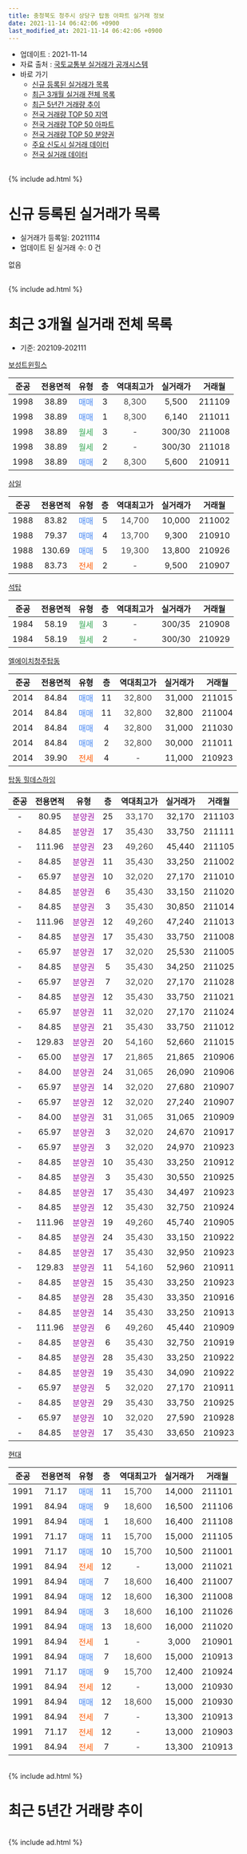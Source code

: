 ```yaml
---
title: 충청북도 청주시 상당구 탑동 아파트 실거래 정보
date: 2021-11-14 06:42:06 +0900
last_modified_at: 2021-11-14 06:42:06 +0900
---
```


* 업데이트 : 2021-11-14
* 자료 출처 : [국토교통부 실거래가 공개시스템](http://rt.molit.go.kr)
* 바로 가기
    * [신규 등록된 실거래가 목록](#신규-등록된-실거래가-목록)
    * [최근 3개월 실거래 전체 목록](#최근-3개월-실거래-전체-목록)
    * [최근 5년간 거래량 추이](#최근-5년간-거래량-추이)
    * [전국 거래량 TOP 50 지역](https://inasie.github.io/apt-trade-info/최근-3개월-전국에서-가장-거래가-많이-발생한-지역)
    * [전국 거래량 TOP 50 아파트](https://inasie.github.io/apt-trade-info/최근-3개월-전국에서-가장-거래가-많이-발생한-아파트)
    * [전국 거래량 TOP 50 분양권](https://inasie.github.io/apt-trade-info/최근-3개월-전국에서-가장-거래가-많이-발생한-분양권)
    * [주요 신도시 실거래 데이터](https://inasie.github.io/apt-trade-info/주요-신도시)
    * [전국 실거래 데이터](https://inasie.github.io/apt-trade-info/전국)
<br>
{% include ad.html %}
<br>

# 신규 등록된 실거래가 목록
* 실거래가 등록일: 20211114
* 업데이트 된 실거래 수: 0 건

없음

<br>
{% include ad.html %}
<br>

# 최근 3개월 실거래 전체 목록
* 기준: 202109-202111


[보성트윈힐스](https://search.naver.com/search.naver?query=%EC%B6%A9%EC%B2%AD%EB%B6%81%EB%8F%84+%EC%B2%AD%EC%A3%BC%EC%8B%9C+%EC%83%81%EB%8B%B9%EA%B5%AC+%ED%83%91%EB%8F%99+%EB%B3%B4%EC%84%B1%ED%8A%B8%EC%9C%88%ED%9E%90%EC%8A%A4)

|준공|전용면적|유형|층|역대최고가|실거래가|거래월|
|:---:|:---:|:---:|:---:|:---:|:---:|:---:|
|1998|38.89|<span style="color:#4285f3">매매</span>|3|<span style="color:#444444">8,300</span>|5,500|211109|
|1998|38.89|<span style="color:#4285f3">매매</span>|1|<span style="color:#444444">8,300</span>|6,140|211011|
|1998|38.89|<span style="color:#34a853">월세</span>|3|<span style="color:#444444">-</span>|300/30|211008|
|1998|38.89|<span style="color:#34a853">월세</span>|2|<span style="color:#444444">-</span>|300/30|211018|
|1998|38.89|<span style="color:#4285f3">매매</span>|2|<span style="color:#444444">8,300</span>|5,600|210911|

[삼일](https://search.naver.com/search.naver?query=%EC%B6%A9%EC%B2%AD%EB%B6%81%EB%8F%84+%EC%B2%AD%EC%A3%BC%EC%8B%9C+%EC%83%81%EB%8B%B9%EA%B5%AC+%ED%83%91%EB%8F%99+%EC%82%BC%EC%9D%BC)

|준공|전용면적|유형|층|역대최고가|실거래가|거래월|
|:---:|:---:|:---:|:---:|:---:|:---:|:---:|
|1988|83.82|<span style="color:#4285f3">매매</span>|5|<span style="color:#444444">14,700</span>|10,000|211002|
|1988|79.37|<span style="color:#4285f3">매매</span>|4|<span style="color:#444444">13,700</span>|9,300|210910|
|1988|130.69|<span style="color:#4285f3">매매</span>|5|<span style="color:#444444">19,300</span>|13,800|210926|
|1988|83.73|<span style="color:#ff5a00">전세</span>|2|<span style="color:#444444">-</span>|9,500|210907|

[석탑](https://search.naver.com/search.naver?query=%EC%B6%A9%EC%B2%AD%EB%B6%81%EB%8F%84+%EC%B2%AD%EC%A3%BC%EC%8B%9C+%EC%83%81%EB%8B%B9%EA%B5%AC+%ED%83%91%EB%8F%99+%EC%84%9D%ED%83%91)

|준공|전용면적|유형|층|역대최고가|실거래가|거래월|
|:---:|:---:|:---:|:---:|:---:|:---:|:---:|
|1984|58.19|<span style="color:#34a853">월세</span>|3|<span style="color:#444444">-</span>|300/35|210908|
|1984|58.19|<span style="color:#34a853">월세</span>|2|<span style="color:#444444">-</span>|300/30|210929|

[엘에이치청주탑동](https://search.naver.com/search.naver?query=%EC%B6%A9%EC%B2%AD%EB%B6%81%EB%8F%84+%EC%B2%AD%EC%A3%BC%EC%8B%9C+%EC%83%81%EB%8B%B9%EA%B5%AC+%ED%83%91%EB%8F%99+%EC%97%98%EC%97%90%EC%9D%B4%EC%B9%98%EC%B2%AD%EC%A3%BC%ED%83%91%EB%8F%99)

|준공|전용면적|유형|층|역대최고가|실거래가|거래월|
|:---:|:---:|:---:|:---:|:---:|:---:|:---:|
|2014|84.84|<span style="color:#4285f3">매매</span>|11|<span style="color:#444444">32,800</span>|31,000|211015|
|2014|84.84|<span style="color:#4285f3">매매</span>|11|<span style="color:#444444">32,800</span>|32,800|211004|
|2014|84.84|<span style="color:#4285f3">매매</span>|4|<span style="color:#444444">32,800</span>|31,000|211030|
|2014|84.84|<span style="color:#4285f3">매매</span>|2|<span style="color:#444444">32,800</span>|30,000|211011|
|2014|39.90|<span style="color:#ff5a00">전세</span>|4|<span style="color:#444444">-</span>|11,000|210923|

[탑동 힐데스하임](https://search.naver.com/search.naver?query=%EC%B6%A9%EC%B2%AD%EB%B6%81%EB%8F%84+%EC%B2%AD%EC%A3%BC%EC%8B%9C+%EC%83%81%EB%8B%B9%EA%B5%AC+%ED%83%91%EB%8F%99+%ED%83%91%EB%8F%99+%ED%9E%90%EB%8D%B0%EC%8A%A4%ED%95%98%EC%9E%84)

|준공|전용면적|유형|층|역대최고가|실거래가|거래월|
|:---:|:---:|:---:|:---:|:---:|:---:|:---:|
|-|80.95|<span style="color:#9C11A5">분양권</span>|25|<span style="color:#444444">33,170</span>|32,170|211103|
|-|84.85|<span style="color:#9C11A5">분양권</span>|17|<span style="color:#444444">35,430</span>|33,750|211111|
|-|111.96|<span style="color:#9C11A5">분양권</span>|23|<span style="color:#444444">49,260</span>|45,440|211105|
|-|84.85|<span style="color:#9C11A5">분양권</span>|11|<span style="color:#444444">35,430</span>|33,250|211002|
|-|65.97|<span style="color:#9C11A5">분양권</span>|10|<span style="color:#444444">32,020</span>|27,170|211010|
|-|84.85|<span style="color:#9C11A5">분양권</span>|6|<span style="color:#444444">35,430</span>|33,150|211020|
|-|84.85|<span style="color:#9C11A5">분양권</span>|3|<span style="color:#444444">35,430</span>|30,850|211014|
|-|111.96|<span style="color:#9C11A5">분양권</span>|12|<span style="color:#444444">49,260</span>|47,240|211013|
|-|84.85|<span style="color:#9C11A5">분양권</span>|17|<span style="color:#444444">35,430</span>|33,750|211008|
|-|65.97|<span style="color:#9C11A5">분양권</span>|17|<span style="color:#444444">32,020</span>|25,530|211005|
|-|84.85|<span style="color:#9C11A5">분양권</span>|5|<span style="color:#444444">35,430</span>|34,250|211025|
|-|65.97|<span style="color:#9C11A5">분양권</span>|7|<span style="color:#444444">32,020</span>|27,170|211028|
|-|84.85|<span style="color:#9C11A5">분양권</span>|12|<span style="color:#444444">35,430</span>|33,750|211021|
|-|65.97|<span style="color:#9C11A5">분양권</span>|11|<span style="color:#444444">32,020</span>|27,170|211024|
|-|84.85|<span style="color:#9C11A5">분양권</span>|21|<span style="color:#444444">35,430</span>|33,750|211012|
|-|129.83|<span style="color:#9C11A5">분양권</span>|20|<span style="color:#444444">54,160</span>|52,660|211015|
|-|65.00|<span style="color:#9C11A5">분양권</span>|17|<span style="color:#444444">21,865</span>|21,865|210906|
|-|84.00|<span style="color:#9C11A5">분양권</span>|24|<span style="color:#444444">31,065</span>|26,090|210906|
|-|65.97|<span style="color:#9C11A5">분양권</span>|14|<span style="color:#444444">32,020</span>|27,680|210907|
|-|65.97|<span style="color:#9C11A5">분양권</span>|12|<span style="color:#444444">32,020</span>|27,240|210907|
|-|84.00|<span style="color:#9C11A5">분양권</span>|31|<span style="color:#444444">31,065</span>|31,065|210909|
|-|65.97|<span style="color:#9C11A5">분양권</span>|3|<span style="color:#444444">32,020</span>|24,670|210917|
|-|65.97|<span style="color:#9C11A5">분양권</span>|3|<span style="color:#444444">32,020</span>|24,970|210923|
|-|84.85|<span style="color:#9C11A5">분양권</span>|10|<span style="color:#444444">35,430</span>|33,250|210912|
|-|84.85|<span style="color:#9C11A5">분양권</span>|3|<span style="color:#444444">35,430</span>|30,550|210925|
|-|84.85|<span style="color:#9C11A5">분양권</span>|17|<span style="color:#444444">35,430</span>|34,497|210923|
|-|84.85|<span style="color:#9C11A5">분양권</span>|12|<span style="color:#444444">35,430</span>|32,750|210924|
|-|111.96|<span style="color:#9C11A5">분양권</span>|19|<span style="color:#444444">49,260</span>|45,740|210905|
|-|84.85|<span style="color:#9C11A5">분양권</span>|24|<span style="color:#444444">35,430</span>|33,150|210922|
|-|84.85|<span style="color:#9C11A5">분양권</span>|17|<span style="color:#444444">35,430</span>|32,950|210923|
|-|129.83|<span style="color:#9C11A5">분양권</span>|11|<span style="color:#444444">54,160</span>|52,960|210911|
|-|84.85|<span style="color:#9C11A5">분양권</span>|15|<span style="color:#444444">35,430</span>|33,250|210923|
|-|84.85|<span style="color:#9C11A5">분양권</span>|28|<span style="color:#444444">35,430</span>|33,350|210916|
|-|84.85|<span style="color:#9C11A5">분양권</span>|14|<span style="color:#444444">35,430</span>|33,250|210913|
|-|111.96|<span style="color:#9C11A5">분양권</span>|6|<span style="color:#444444">49,260</span>|45,440|210909|
|-|84.85|<span style="color:#9C11A5">분양권</span>|6|<span style="color:#444444">35,430</span>|32,750|210919|
|-|84.85|<span style="color:#9C11A5">분양권</span>|28|<span style="color:#444444">35,430</span>|33,250|210922|
|-|84.85|<span style="color:#9C11A5">분양권</span>|19|<span style="color:#444444">35,430</span>|34,090|210922|
|-|65.97|<span style="color:#9C11A5">분양권</span>|5|<span style="color:#444444">32,020</span>|27,170|210911|
|-|84.85|<span style="color:#9C11A5">분양권</span>|29|<span style="color:#444444">35,430</span>|33,750|210925|
|-|65.97|<span style="color:#9C11A5">분양권</span>|10|<span style="color:#444444">32,020</span>|27,590|210928|
|-|84.85|<span style="color:#9C11A5">분양권</span>|17|<span style="color:#444444">35,430</span>|33,650|210923|


<script async src="//pagead2.googlesyndication.com/pagead/js/adsbygoogle.js"></script>
<!-- 기본 -->
<ins class="adsbygoogle"
     style="display:block"
     data-ad-client="ca-pub-2446590836940007"
     data-ad-slot="1659523306"
     data-ad-format="auto"
     data-full-width-responsive="true"></ins>
<script>
(adsbygoogle = window.adsbygoogle || []).push({});
</script>


[현대](https://search.naver.com/search.naver?query=%EC%B6%A9%EC%B2%AD%EB%B6%81%EB%8F%84+%EC%B2%AD%EC%A3%BC%EC%8B%9C+%EC%83%81%EB%8B%B9%EA%B5%AC+%ED%83%91%EB%8F%99+%ED%98%84%EB%8C%80)

|준공|전용면적|유형|층|역대최고가|실거래가|거래월|
|:---:|:---:|:---:|:---:|:---:|:---:|:---:|
|1991|71.17|<span style="color:#4285f3">매매</span>|11|<span style="color:#444444">15,700</span>|14,000|211101|
|1991|84.94|<span style="color:#4285f3">매매</span>|9|<span style="color:#444444">18,600</span>|16,500|211106|
|1991|84.94|<span style="color:#4285f3">매매</span>|1|<span style="color:#444444">18,600</span>|16,400|211108|
|1991|71.17|<span style="color:#4285f3">매매</span>|11|<span style="color:#444444">15,700</span>|15,000|211105|
|1991|71.17|<span style="color:#4285f3">매매</span>|10|<span style="color:#444444">15,700</span>|10,500|211001|
|1991|84.94|<span style="color:#ff5a00">전세</span>|12|<span style="color:#444444">-</span>|13,000|211021|
|1991|84.94|<span style="color:#4285f3">매매</span>|7|<span style="color:#444444">18,600</span>|16,400|211007|
|1991|84.94|<span style="color:#4285f3">매매</span>|12|<span style="color:#444444">18,600</span>|16,300|211008|
|1991|84.94|<span style="color:#4285f3">매매</span>|3|<span style="color:#444444">18,600</span>|16,100|211026|
|1991|84.94|<span style="color:#4285f3">매매</span>|13|<span style="color:#444444">18,600</span>|16,000|211020|
|1991|84.94|<span style="color:#ff5a00">전세</span>|1|<span style="color:#444444">-</span>|3,000|210901|
|1991|84.94|<span style="color:#4285f3">매매</span>|7|<span style="color:#444444">18,600</span>|15,000|210913|
|1991|71.17|<span style="color:#4285f3">매매</span>|9|<span style="color:#444444">15,700</span>|12,400|210924|
|1991|84.94|<span style="color:#ff5a00">전세</span>|12|<span style="color:#444444">-</span>|13,000|210930|
|1991|84.94|<span style="color:#4285f3">매매</span>|12|<span style="color:#444444">18,600</span>|15,000|210930|
|1991|84.94|<span style="color:#ff5a00">전세</span>|7|<span style="color:#444444">-</span>|13,300|210913|
|1991|71.17|<span style="color:#ff5a00">전세</span>|12|<span style="color:#444444">-</span>|13,000|210903|
|1991|84.94|<span style="color:#ff5a00">전세</span>|7|<span style="color:#444444">-</span>|13,300|210913|


<br>
{% include ad.html %}
<br>

# 최근 5년간 거래량 추이


<div style="width:100%;">
    <canvas id="deal_progress" height="200"></canvas>
</div>

<script>
new Chart(document.getElementById("deal_progress"), {
    type: 'line',
    data: {
        labels: ['201611','201612','201701','201702','201703','201704','201705','201706','201707','201708','201709','201710','201711','201712','201801','201802','201803','201804','201805','201806','201807','201808','201809','201810','201811','201812','201901','201902','201903','201904','201905','201906','201907','201908','201909','201910','201911','201912','202001','202002','202003','202004','202005','202006','202007','202008','202009','202010','202011','202012','202101','202102','202103','202104','202105','202106','202107','202108','202109','202110','202111'],
        datasets: [{
            label: '매매',
            pointRadius: 1,
            data: [5, 1, 4, 4, 5, 4, 10, 3, 4, 4, 3, 3, 5, 8, 5, 3, 11, 6, 3, 3, 4, 2, 5, 3, 3, 1, 2, 1, 7, 4, 2, 4, 4, 4, 7, 8, 5, 6, 8, 7, 3, 553, 373, 119, 42, 16, 11, 15, 64, 30, 16, 20, 36, 73, 82, 53, 26, 33, 32, 24, 8],
            borderColor: "rgba(255, 201, 14, 1)",
            backgroundColor: "rgba(255, 201, 14, 0.5)",
            fill: false,
            lineTension: 0
        },{
            label: '전월세',
            pointRadius: 1,
            data: [4, 2, 1, 3, 6, 3, 3, 2, 0, 2, 6, 2, 2, 4, 4, 5, 8, 8, 3, 1, 3, 5, 3, 9, 3, 3, 8, 1, 3, 7, 7, 3, 0, 2, 1, 5, 1, 1, 3, 4, 7, 3, 5, 3, 2, 3, 3, 3, 5, 3, 7, 5, 5, 25, 15, 5, 3, 6, 9, 3, 0],
            borderColor: "rgba(0, 141, 185, 1)",
            backgroundColor: "rgba(0, 141, 185, 0.5)",
            fill: false,
            lineTension: 0
        }
        ]
    },
    options: {
        responsive: true,
        title: {
            display: false
        },
        tooltips: {
            mode: 'index',
            intersect: false
        },
        hover: {
            mode: 'nearest',
            intersect: true
        },
        scales: {
            xAxes: [{
                display: true,
                scaleLabel: {
                    display: true,
                    labelString: '년/월'
                }
            }],
            yAxes: [{
                display: true,
                ticks: {
                    suggestedMin: 0,
                },
                scaleLabel: {
                    display: true,
                    labelString: '실거래 수'
                }
            }]
        }
    }
});

</script>


<br>
{% include ad.html %}
<br>

